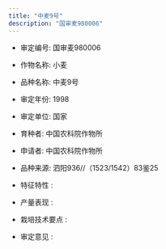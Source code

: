 ```yaml
---
title: "中麦9号"
description: "国审麦980006"
---
```

* 审定编号:  国审麦980006

*  作物名称:  小麦

*  品种名称:  中麦9号

*  审定年份:  1998

*  审定单位:  国家

* 育种者:  中国农科院作物所

*  申请者:  中国农科院作物所

*  品种来源:  泗阳936//（1523/1542）83鉴25

*  特征特性 : 

 
*  产量表现 : 


*  栽培技术要点 : 


*  审定意见 : 

